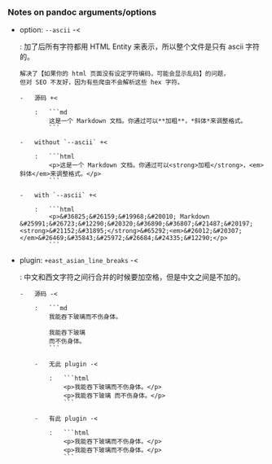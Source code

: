 ### Notes on pandoc arguments/options

-   option: `--ascii` -<

    :   加了后所有字符都用 HTML Entity 来表示，所以整个文件是只有 ascii 字符的。

        解决了【如果你的 html 页面没有设定字符编码，可能会显示乱码】的问题，
        但对 SEO 不友好，因为有些爬虫不会解析这些 hex 字符。

        -   源码 +<

            :   ```md
                这是一个 Markdown 文档。你通过可以**加粗**，*斜体*来调整格式。
                ```

        -   without `--ascii` +<

            :   ```html
                <p>这是一个 Markdown 文档。你通过可以<strong>加粗</strong>，<em>斜体</em>来调整格式。</p>
                ```

        -   with `--ascii` +<

            :   ```html
                <p>&#36825;&#26159;&#19968;&#20010; Markdown &#25991;&#26723;&#12290;&#20320;&#36890;&#36807;&#21487;&#20197;<strong>&#21152;&#31895;</strong>&#65292;<em>&#26012;&#20307;</em>&#26469;&#35843;&#25972;&#26684;&#24335;&#12290;</p>
                ```

-   plugin: `+east_asian_line_breaks` -<

    :   中文和西文字符之间行合并的时候要加空格，但是中文之间是不加的。

        -   源码 -<

            :   ```md
                我能吞下玻璃而不伤身体。
                
                我能吞下玻璃
                而不伤身体。
                ```

            -   无此 plugin -<

                :   ```html
                    <p>我能吞下玻璃而不伤身体。</p>
                    <p>我能吞下玻璃 而不伤身体。</p>
                    ```

            -   有此 plugin -<

                :   ```html
                    <p>我能吞下玻璃而不伤身体。</p>
                    <p>我能吞下玻璃而不伤身体。</p>
                    ```
